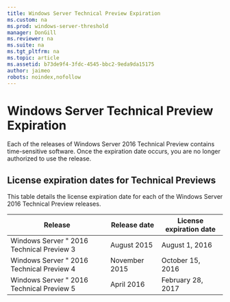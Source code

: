 ```yaml
---
title: Windows Server Technical Preview Expiration
ms.custom: na
ms.prod: windows-server-threshold
manager: DonGill
ms.reviewer: na
ms.suite: na
ms.tgt_pltfrm: na
ms.topic: article
ms.assetid: b73de9f4-3fdc-4545-bbc2-9eda9da15175
author: jaimeo
robots: noindex,nofollow
---
```

# Windows Server Technical Preview Expiration
Each of the releases of Windows Server 2016 Technical Preview contains time\-sensitive software. Once the expiration date occurs, you are no longer authorized to use the release.  
  
## License expiration dates for Technical Previews  
This table details the license expiration date for each of the Windows Server 2016 Technical Preview releases.  
  
|Release|Release date|License expiration date|  
|-----------|----------------|---------------------------|  
|Windows Server " 2016 Technical Preview 3|August 2015|August 1, 2016|  
|Windows Server " 2016 Technical Preview 4|November 2015|October 15, 2016|  
|Windows Server " 2016 Technical Preview 5|April 2016|February 28, 2017|  
